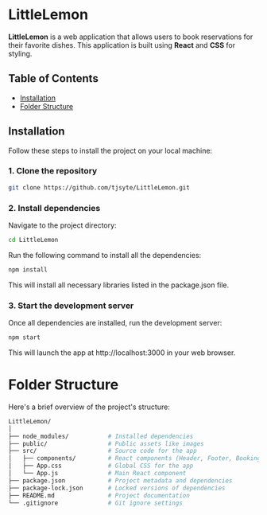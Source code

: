 # LittleLemon

**LittleLemon** is a web application that allows users to book reservations for their favorite dishes. This application is built using **React** and **CSS** for styling.

## Table of Contents
- [Installation](#installation)
- [Folder Structure](#folder-structure)

## Installation

Follow these steps to install the project on your local machine:

### 1. Clone the repository

```bash
git clone https://github.com/tjsyte/LittleLemon.git
```

### 2. Install dependencies
Navigate to the project directory:
```bash
cd LittleLemon
```
Run the following command to install all the dependencies:
```bash
npm install
```
This will install all necessary libraries listed in the package.json file.

### 3. Start the development server
Once all dependencies are installed, run the development server:
```bash
npm start
```
This will launch the app at http://localhost:3000 in your web browser.

# Folder Structure
Here's a brief overview of the project's structure:
```bash
LittleLemon/
│
├── node_modules/           # Installed dependencies
├── public/                 # Public assets like images
├── src/                    # Source code for the app
│   ├── components/         # React components (Header, Footer, Booking, etc.)
│   ├── App.css             # Global CSS for the app
│   └── App.js              # Main React component
├── package.json            # Project metadata and dependencies
├── package-lock.json       # Locked versions of dependencies
├── README.md               # Project documentation
└── .gitignore              # Git ignore settings



